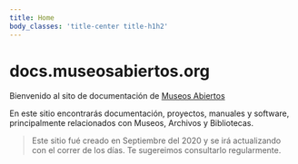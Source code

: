 ```yaml
---
title: Home
body_classes: 'title-center title-h1h2'
---
```


# docs.museosabiertos.org

Bienvenido al sito de documentación de [Museos Abiertos](museosabiertos.org)

En este sitio encontrarás documentación, proyectos, manuales y software, principalmente relacionados con Museos, Archivos y Bibliotecas.


> Este sitio fué creado en Septiembre del 2020 y se irá actualizando con el correr de los días. Te sugereimos consultarlo regularmente.

